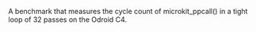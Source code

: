 A benchmark that measures the cycle count of microkit_ppcall() in a tight loop of 32 passes on the Odroid C4.